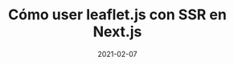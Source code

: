 ---
title: Cómo user leaflet.js con SSR en Next.js
description: Más complicado de lo que parece
date: 2021-02-07
status: draft
---